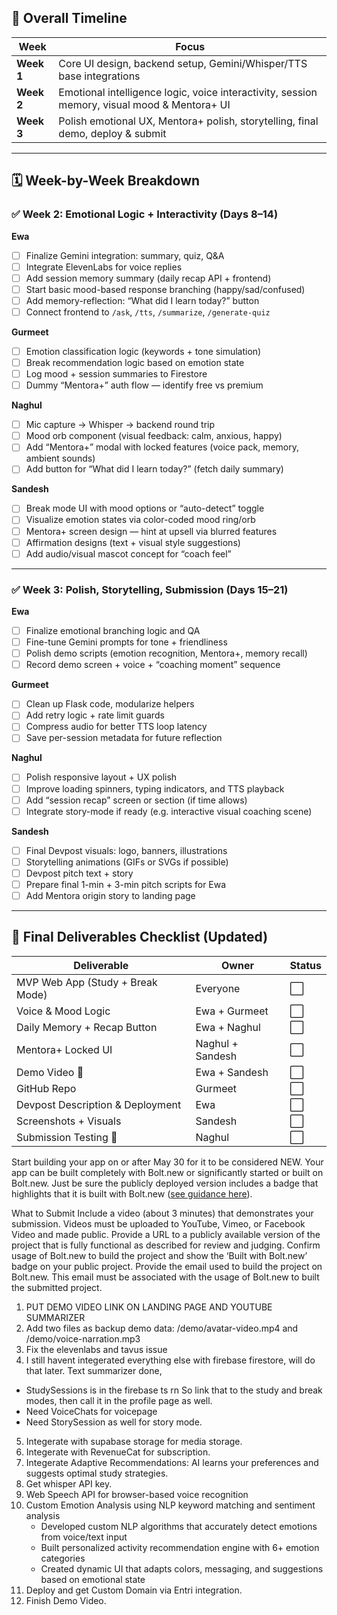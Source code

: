 ## 🔄 Overall Timeline
| Week       | Focus                                                                                        |
| ---------- | -------------------------------------------------------------------------------------------- |
| **Week 1** | Core UI design, backend setup, Gemini/Whisper/TTS base integrations                          |
| **Week 2** | Emotional intelligence logic, voice interactivity, session memory, visual mood & Mentora+ UI |
| **Week 3** | Polish emotional UX, Mentora+ polish, storytelling, final demo, deploy & submit              |

---

## 🗓️ Week-by-Week Breakdown

### ✅ **Week 2: Emotional Logic + Interactivity (Days 8–14)**

**Ewa**

* [ ] Finalize Gemini integration: summary, quiz, Q\&A
* [ ] Integrate ElevenLabs for voice replies
* [ ] Add session memory summary (daily recap API + frontend)
* [ ] Start basic mood-based response branching (happy/sad/confused)
* [ ] Add memory-reflection: “What did I learn today?” button
* [ ] Connect frontend to `/ask`, `/tts`, `/summarize`, `/generate-quiz`

**Gurmeet**

* [ ] Emotion classification logic (keywords + tone simulation)
* [ ] Break recommendation logic based on emotion state
* [ ] Log mood + session summaries to Firestore
* [ ] Dummy “Mentora+” auth flow — identify free vs premium

**Naghul**

* [ ] Mic capture → Whisper → backend round trip
* [ ] Mood orb component (visual feedback: calm, anxious, happy)
* [ ] Add “Mentora+” modal with locked features (voice pack, memory, ambient sounds)
* [ ] Add button for “What did I learn today?” (fetch daily summary)

**Sandesh**

* [ ] Break mode UI with mood options or “auto-detect” toggle
* [ ] Visualize emotion states via color-coded mood ring/orb
* [ ] Mentora+ screen design — hint at upsell via blurred features
* [ ] Affirmation designs (text + visual style suggestions)
* [ ] Add audio/visual mascot concept for “coach feel”

---

### ✅ **Week 3: Polish, Storytelling, Submission (Days 15–21)**

**Ewa**

* [ ] Finalize emotional branching logic and QA
* [ ] Fine-tune Gemini prompts for tone + friendliness
* [ ] Polish demo scripts (emotion recognition, Mentora+, memory recall)
* [ ] Record demo screen + voice + “coaching moment” sequence

**Gurmeet**

* [ ] Clean up Flask code, modularize helpers
* [ ] Add retry logic + rate limit guards
* [ ] Compress audio for better TTS loop latency
* [ ] Save per-session metadata for future reflection

**Naghul**

* [ ] Polish responsive layout + UX polish
* [ ] Improve loading spinners, typing indicators, and TTS playback
* [ ] Add “session recap” screen or section (if time allows)
* [ ] Integrate story-mode if ready (e.g. interactive visual coaching scene)

**Sandesh**

* [ ] Final Devpost visuals: logo, banners, illustrations
* [ ] Storytelling animations (GIFs or SVGs if possible)
* [ ] Devpost pitch text + story
* [ ] Prepare final 1-min + 3-min pitch scripts for Ewa
* [ ] Add Mentora origin story to landing page

---

## 🏁 Final Deliverables Checklist (Updated)

| Deliverable                      | Owner            | Status |
| -------------------------------- | ---------------- | ------ |
| MVP Web App (Study + Break Mode) | Everyone         | ⬜      |
| Voice & Mood Logic               | Ewa + Gurmeet    | ⬜      |
| Daily Memory + Recap Button      | Ewa + Naghul     | ⬜      |
| Mentora+ Locked UI               | Naghul + Sandesh | ⬜      |
| Demo Video 🎥                   | Ewa + Sandesh    | ⬜      |
| GitHub Repo                      | Gurmeet          | ⬜      |
| Devpost Description & Deployment | Ewa              | ⬜      |
| Screenshots + Visuals            | Sandesh          | ⬜      |
| Submission Testing 🔁           | Naghul           | ⬜      |


Start building your app on or after May 30 for it to be considered NEW. Your app can be built completely with Bolt.new or significantly started or built on Bolt.new. Just be sure the publicly deployed version includes a badge that highlights that it is built with Bolt.new ([see guidance here](https://worldslargesthackathon.devpost.com/details/badgeguidelines)).

What to Submit
Include a video (about 3 minutes) that demonstrates your submission. Videos must be uploaded to YouTube, Vimeo, or Facebook Video and made public.
Provide a URL to a publicly available version of the project that is fully functional as described for review and judging. 
Confirm usage of Bolt.new to build the project and show the ‘Built with Bolt.new’ badge on your public project.
Provide the email used to build the project on Bolt.new. This email must be associated with the usage of Bolt.new to built the submitted project.

1. PUT DEMO VIDEO LINK ON LANDING PAGE AND YOUTUBE SUMMARIZER
2. Add two files as backup demo data: /demo/avatar-video.mp4 and /demo/voice-narration.mp3
3. Fix the elevenlabs and tavus issue
4. I still havent integerated everything else with firebase firestore, will do that later.
Text summarizer done,
  - StudySessions is in the firebase ts rn
  So link that to the study and break modes, then call it in the profile page as well.
  - Need VoiceChats for voicepage
  - Need StorySession as well for story mode.


5. Integerate with supabase storage for media storage. 
6. Integerate with RevenueCat for subscription. 
7. Integerate Adaptive Recommendations: AI learns your preferences and suggests optimal study strategies.
8. Get whisper API key.
9. Web Speech API for browser-based voice recognition
10. Custom Emotion Analysis using NLP keyword matching and sentiment analysis
     - Developed custom NLP algorithms that accurately detect emotions from voice/text input
     - Built personalized activity recommendation engine with 6+ emotion categories
     - Created dynamic UI that adapts colors, messaging, and suggestions based on emotional state
11. Deploy and get Custom Domain via Entri integration.
12. Finish Demo Video.